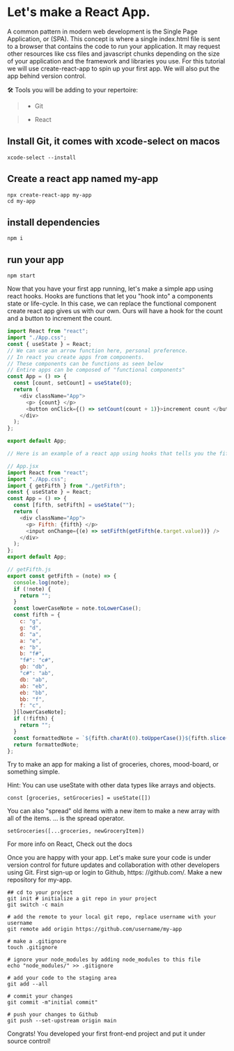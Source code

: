# Let's make a React App.

A common pattern in modern web development is the Single Page Application, or (SPA). This concept is where a single index.html file is sent to a browser that contains the code to run your application. It may request other resources like css files and javascript chunks depending on the size of your application and the framework and libraries you use. For this tutorial we will use create-react-app to spin up your first app. We will also put the app behind version control.

🛠 Tools you will be adding to your repertoire:

> - Git

> - React

## Install Git, it comes with xcode-select on macos

```
xcode-select --install
```

## Create a react app named my-app

```
npx create-react-app my-app
cd my-app
```

## install dependencies

```
npm i
```

## run your app

```
npm start
```

Now that you have your first app running, let's make a simple app using react hooks. Hooks are functions that let you "hook into" a components state or life-cycle. In this case, we can replace the functional component create react app gives us with our own. Ours will have a hook for the count and a button to increment the count.

```javascript
import React from "react";
import "./App.css";
const { useState } = React;
// We can use an arrow function here, personal preference.
// In react you create apps from components.
// These components can be functions as seen below
// Entire apps can be composed of "functional components"
const App = () => {
  const [count, setCount] = useState(0);
  return (
    <div className="App">
      <p> {count} </p>
      <button onClick={() => setCount(count + 1)}>increment count </button>
    </div>
  );
};

export default App;
```

```javascript
// Here is an example of a react app using hooks that tells you the fifth of any note.

// App.jsx
import React from "react";
import "./App.css";
import { getFifth } from "./getFifth";
const { useState } = React;
const App = () => {
  const [fifth, setFifth] = useState("");
  return (
    <div className="App">
      <p> Fifth: {fifth} </p>
      <input onChange={(e) => setFifth(getFifth(e.target.value))} />
    </div>
  );
};
export default App;
```

```javascript
// getFifth.js
export const getFifth = (note) => {
  console.log(note);
  if (!note) {
    return "";
  }
  const lowerCaseNote = note.toLowerCase();
  const fifth = {
    c: "g",
    g: "d",
    d: "a",
    a: "e",
    e: "b",
    b: "f#",
    "f#": "c#",
    gb: "db",
    "c#": "ab",
    db: "ab",
    ab: "eb",
    eb: "bb",
    bb: "f",
    f: "c",
  }[lowerCaseNote];
  if (!fifth) {
    return "";
  }
  const formattedNote = `${fifth.charAt(0).toUpperCase()}${fifth.slice(1)}`;
  return formattedNote;
};
```

Try to make an app for making a list of groceries, chores, mood-board, or something simple.

Hint: You can use useState with other data types like arrays and objects.

```
const [groceries, setGroceries] = useState([])
```

You can also "spread" old items with a new item to make a new array with all of the items. ... is the spread operator.

```
setGroceries([...groceries, newGroceryItem])
```

For more info on React, Check out the docs

Once you are happy with your app. Let's make sure your code is under version control for future updates and collaboration with other developers using Git. First sign-up or login to Github, https: //github.com/. Make a new repository for my-app.

```
## cd to your project
git init # initialize a git repo in your project
git switch -c main

# add the remote to your local git repo, replace username with your username
git remote add origin https://github.com/username/my-app

# make a .gitignore
touch .gitignore

# ignore your node_modules by adding node_modules to this file
echo "node_modules/" >> .gitignore

# add your code to the staging area
git add --all

# commit your changes
git commit -m"initial commit"

# push your changes to Github
git push --set-upstream origin main
```

Congrats! You developed your first front-end project and put it under source control!
